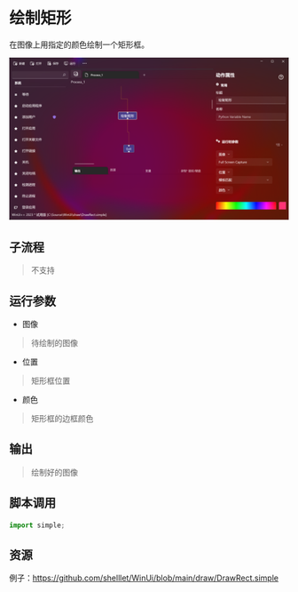 # 绘制矩形 
在图像上用指定的颜色绘制一个矩形框。

![DrawRect](./images/01.png ':size=90%')

## 子流程
> 不支持


## 运行参数

* 图像
>   待绘制的图像
* 位置
> 矩形框位置
 
* 颜色
> 矩形框的边框颜色



## 输出

> 绘制好的图像


## 脚本调用

```python
import simple;

```

## 资源

例子：https://github.com/shelllet/WinUi/blob/main/draw/DrawRect.simple
